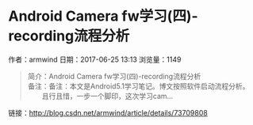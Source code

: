 # Android Camera fw学习(四)-recording流程分析
作者：armwind
日期：2017-06-25 13:13
浏览量：1149
> 简介：Android Camera fw学习(四)-recording流程分析  
备注：备注：本文是Android5.1学习笔记。博文按照软件启动流程分析。  
　　且行且惜，一步一个脚印，这次学习cam...

 链接：http://blog.csdn.net/armwind/article/details/73709808
